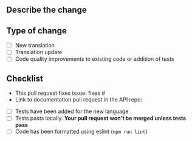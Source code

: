 ## Describe the change

## Type of change

- [ ] New translation
- [ ] Translation update
- [ ] Code quality improvements to existing code or addition of tests

## Checklist

- This pull request fixes issue: fixes #
- Link to documentation pull request in the API repo:
- [ ] Tests have been added for the new language
- [ ] Tests pasts locally. **Your pull request won't be merged unless tests pass**
- [ ] Code has been formatted using eslint (`npm run lint`)